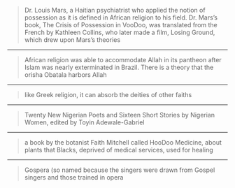 
> Dr. Louis Mars, a Haitian psychiatrist who applied the notion of possession as it is defined in African religion to his field. Dr. Mars’s book, The Crisis of Possession in VooDoo, was translated from the French by Kathleen Collins, who later made a film, Losing Ground, which drew upon Mars’s theories

***

> African religion was able to accommodate Allah in its pantheon after Islam was nearly exterminated in Brazil. There is a theory that the orisha Obatala harbors Allah

***

> like Greek religion, it can absorb the deities of other faiths

***

> Twenty New Nigerian Poets and Sixteen Short Stories by Nigerian Women, edited by Toyin Adewale-Gabriel

***

> a book by the botanist Faith Mitchell called HooDoo Medicine, about plants that Blacks, deprived of medical services, used for healing

***

> Gospera (so named because the singers were drawn from Gospel singers and those trained in opera
